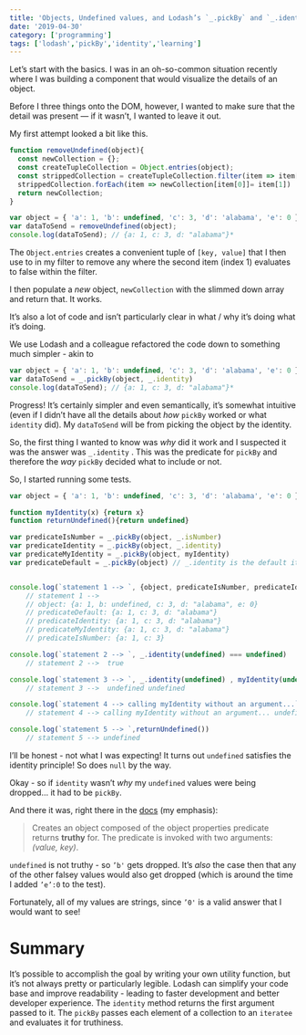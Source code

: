 ```yaml
---
title: 'Objects, Undefined values, and Lodash’s `_.pickBy` and `_.identity`'
date: '2019-04-30'
category: ['programming']
tags: ['lodash','pickBy','identity','learning']
---
```


Let’s start with the basics. I was in an oh-so-common situation recently where I was building a component that would visualize the details of an object.

Before I three things onto the DOM, however, I wanted to make sure that the detail was present — if it wasn’t, I wanted to leave it out.

My first attempt looked a bit like this.
```javascript
function removeUndefined(object){
  const newCollection = {};
  const createTupleCollection = Object.entries(object);
  const strippedCollection = createTupleCollection.filter(item => item[1]);
  strippedCollection.forEach(item => newCollection[item[0]]= item[1])
  return newCollection;
}

var object = { 'a': 1, 'b': undefined, 'c': 3, 'd': 'alabama', 'e': 0 };
var dataToSend = removeUndefined(object);
console.log(dataToSend); // {a: 1, c: 3, d: "alabama"}*
```

The `Object.entries` creates a convenient tuple of `[key, value]` that I then use to in my filter to remove any where the second item (index 1) evaluates to false within the filter.

I then populate a *new* object, `newCollection` with the slimmed down array and return that. It works.

It’s also a lot of code and isn’t particularly clear in what / why it’s doing what it’s doing.

We use Lodash and a colleague refactored the code down to something much simpler - akin to
```javascript
var object = { 'a': 1, 'b': undefined, 'c': 3, 'd': 'alabama', 'e': 0 };
var dataToSend = _.pickBy(object, _.identity)
console.log(dataToSend); // {a: 1, c: 3, d: "alabama"}*
```

Progress! It’s certainly simpler and even semantically, it’s somewhat intuitive (even if I didn’t have all the details about *how* `pickBy` worked or what `identity` did). My `dataToSend` will be from picking the object by the identity.

So, the first thing I wanted to know was *why* did it work and I suspected it was the answer was `_.identity` . This was the predicate for `pickBy` and therefore the *way* `pickBy` decided what to include or not.

So, I started running some tests.

```javascript
var object = { 'a': 1, 'b': undefined, 'c': 3, 'd': 'alabama', 'e': 0 };

function myIdentity(x) {return x}
function returnUndefined(){return undefined}

var predicateIsNumber = _.pickBy(object, _.isNumber)
var predicateIdentity = _.pickBy(object, _.identity)
var predicateMyIdentity = _.pickBy(object, myIdentity)
var predicateDefault = _.pickBy(object) // _.identity is the default iteratee


console.log(`statement 1 --> `, {object, predicateIsNumber, predicateIdentity, predicateMyIdentity, predicateDefault})
    // statement 1 -->
    // object: {a: 1, b: undefined, c: 3, d: "alabama", e: 0}
    // predicateDefault: {a: 1, c: 3, d: "alabama"}
    // predicateIdentity: {a: 1, c: 3, d: "alabama"}
    // predicateMyIdentity: {a: 1, c: 3, d: "alabama"}
    // predicateIsNumber: {a: 1, c: 3}

console.log(`statement 2 --> `, _.identity(undefined) === undefined)
    // statement 2 -->  true

console.log(`statement 3 --> `, _.identity(undefined) , myIdentity(undefined))
    // statement 3 -->  undefined undefined

console.log(`statement 4 --> calling myIdentity without an argument...`, myIdentity())
    // statement 4 --> calling myIdentity without an argument... undefined

console.log(`statement 5 --> `,returnUndefined())
    // statement 5 --> undefined
```

I’ll be honest - not what I was expecting! It turns out `undefined` satisfies the identity principle! So does `null` by the way.

Okay - so if `identity` wasn’t *why* my `undefined` values were being dropped… it had to be `pickBy`.

And there it was, right there in the [docs](https://lodash.com/docs/4.17.11#pickBy) (my emphasis):
> Creates an object composed of the object properties predicate returns **truthy** for. The predicate is invoked with two arguments: *(value, key)*.

`undefined` is not truthy - so `’b'` gets dropped. It’s *also* the case then that any of the other falsey values would also get dropped (which is around the time I added `’e’:0` to the test).

Fortunately, all of my values are strings, since `’0'` is a valid answer that I would want to see!

# Summary
It’s possible to accomplish the goal by writing your own utility function, but it’s not always pretty or particularly legible.
Lodash can simplify your code base and improve readability - leading to faster development and better developer experience.
The `identity` method returns the first argument passed to it.
The `pickBy` passes each element of a collection to an `iteratee` and evaluates it for truthiness.